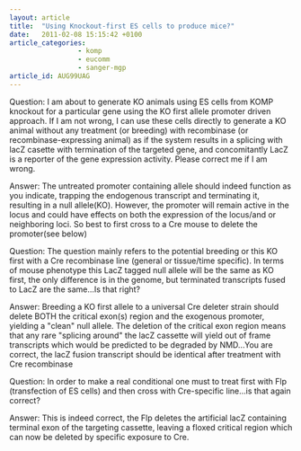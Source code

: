 ```yaml
---
layout: article
title:  "Using Knockout-first ES cells to produce mice?"
date:   2011-02-08 15:15:42 +0100
article_categories:
                 - komp
                 - eucomm
                 - sanger-mgp
article_id: AUG99UAG
---
```


Question:
I am about to generate KO animals using ES cells from KOMP knockout for a particular gene using the KO first allele promoter driven approach. If I am not wrong, I can use these cells directly to generate a KO animal without any treatment (or breeding) with recombinase (or recombinase-expressing animal) as if the system results in a splicing with lacZ casette with termination of the targeted gene, and concomitantly LacZ is a reporter of the gene expression activity. Please correct me if I am wrong. 

Answer:
The untreated promoter containing allele should indeed function as you indicate, trapping the endogenous transcript and terminating it, resulting in a null allele(KO). However, the promoter will remain active in the locus and could have effects on both the expression of the locus/and or neighboring loci. So best to first cross to a Cre mouse to delete the promoter(see below) 

Question:
The question mainly refers to the potential breeding or this KO first with a Cre recombinase line (general or tissue/time specific). In terms of mouse phenotype this LacZ tagged null allele will be the same as KO first, the only difference is in the genome, but terminated transcripts fused to LacZ are the same...Is that right?

Answer:
Breeding a KO first allele to a universal Cre deleter strain should delete BOTH the critical exon(s) region and the exogenous promoter, yielding a "clean" null allele. The deletion of the critical exon region means that any rare "splicing around" the lacZ cassette will yield out of frame transcripts which would be predicted to be degraded by NMD...You are correct, the lacZ fusion transcript should be identical after treatment with Cre recombinase

Question:
In order to make a real conditional one must to treat first with Flp (transfection of ES cells) and then cross with Cre-specific line...is that again correct?

Answer:
This is indeed correct, the Flp deletes the artificial lacZ containing terminal exon of the targeting cassette, leaving a floxed critical region which can now be deleted by specific exposure to Cre.